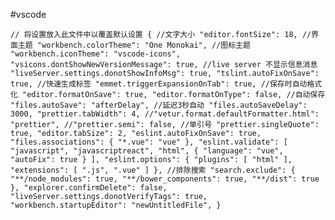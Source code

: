 
#vscode

`// 将设置放入此文件中以覆盖默认设置
{
    //文字大小
    "editor.fontSize": 18,
    //界面主题
    "workbench.colorTheme": "One Monokai",
    //图标主题
    "workbench.iconTheme": "vscode-icons",
    "vsicons.dontShowNewVersionMessage": true,
    //live server 不显示信息消息
    "liveServer.settings.donotShowInfoMsg": true,
    "tslint.autoFixOnSave": true,
    //快速生成标签
    "emmet.triggerExpansionOnTab": true,
    //保存时自动格式化
    "editor.formatOnSave": true,
    "editor.formatOnType": false,
    //自动保存
    "files.autoSave": "afterDelay",
    //延迟3秒自动
    "files.autoSaveDelay": 3000,
    "prettier.tabWidth": 4,
    //"vetur.format.defaultFormatter.html": "prettier",
    //"prettier.semi": false,
    //单引号
    "prettier.singleQuote": true,
    "editor.tabSize": 2,
    "eslint.autoFixOnSave": true,
    "files.associations": {
        "*.vue": "vue"
    },
    "eslint.validate": [
        "javascript",
        "javascriptreact",
        "html",
        {
            "language": "vue",
            "autoFix": true
        }
    ],
    "eslint.options": {
        "plugins": [
            "html"
        ],
        "extensions": [
            ".js",
            ".vue"
        ]
    },
    //排除搜索
    "search.exclude": {
        "**/node_modules": true,
        "**/bower_components": true,
        "**/dist": true
    },
    "explorer.confirmDelete": false,
    "liveServer.settings.donotVerifyTags": true,
    "workbench.startupEditor": "newUntitledFile",
}`
